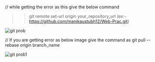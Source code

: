 
// while getting the error as this give the below command
>> git remote set-url origin your_repository_url (ex:- https://github.com/manikaustubh12/Web-Prac.git)


![git prob](https://user-images.githubusercontent.com/91344066/209153375-1d9df426-cf50-4a67-a1ab-036c435d145c.JPG)


// If you are getting error as below image give the command as 
git pull --rebase origin branch_name


![git prob1](https://user-images.githubusercontent.com/91344066/209155364-422ccf06-f68f-4456-a8c9-4c4bd3a0e41a.JPG)

